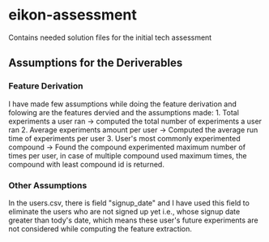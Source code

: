 # eikon-assessment
Contains needed solution files for the initial tech assessment

<h2>Assumptions for the Deriverables</h2>
<h3>Feature Derivation </h3>
I have made few assumptions while doing the feature derivation and folowing are the features dervied and the assumptions made:
1. Total experiments a user ran -> computed the total number of experiments a user ran
2. Average experiments amount per user -> Computed the average run time of experiments per user
3. User's most commonly experimented compound -> Found the compound experimented maximum number of times per user, in case of multiple compound used maximum times, the compound with least compound id is returned.

<h3>Other Assumptions</h3>
In the users.csv, there is field "signup_date" and I have used this field to eliminate the users who are not signed up yet i.e., whose signup date greater than tody's date, which means these user's future experiments are not considered while computing the feature extraction.

